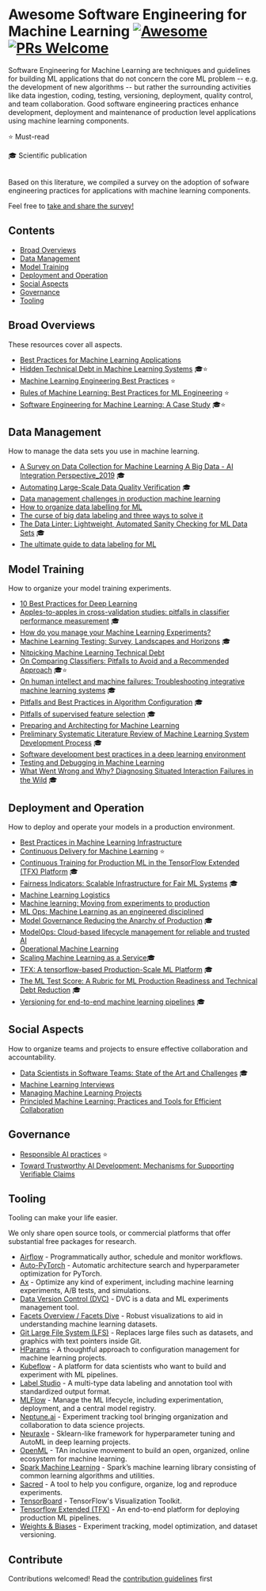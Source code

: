 # Awesome Software Engineering for Machine Learning [![Awesome](https://awesome.re/badge-flat2.svg)](https://awesome.re)[![PRs Welcome](https://img.shields.io/badge/PRs-welcome-brightgreen.svg?style=flat-square)](https://github.com/SE-ML/awesome-seml/blob/master/contributing.md)

Software Engineering for Machine Learning are techniques and guidelines for building ML applications that do not concern the core ML problem  -- e.g. the development of new algorithms -- but rather the surrounding activities like data ingestion, coding, testing, versioning, deployment, quality control, and team collaboration.
Good software engineering practices enhance development, deployment and maintenance of production level applications using machine learning components.

⭐ Must-read

🎓 Scientific publication


<br>
Based on this literature, we compiled a survey on the adoption of sofware engineering practices for applications with machine learning components.


Feel free to [take and share the survey!](https://se-ml.github.io/survey/)


## Contents

- [Broad Overviews](#broad-overviews)
- [Data Management](#data-management)
- [Model Training](#model-training)
- [Deployment and Operation](#deployment-and-operation)
- [Social Aspects](#social-aspects)
- [Governance](#governance)
- [Tooling](#tooling)

## Broad Overviews

These resources cover all aspects.

- [Best Practices for Machine Learning Applications](https://pdfs.semanticscholar.org/2869/6212a4a204783e9dd3953f06e103c02c6972.pdf)
- [Hidden Technical Debt in Machine Learning Systems](https://papers.nips.cc/paper/5656-hidden-technical-debt-in-machine-learning-systems.pdf) 🎓⭐
- [Machine Learning Engineering Best Practices](https://se-ml.github.io/practices/) ⭐
- [Rules of Machine Learning: Best Practices for ML Engineering](https://developers.google.com/machine-learning/guides/rules-of-ml) ⭐
- [Software Engineering for Machine Learning: A Case Study](https://www.microsoft.com/en-us/research/publication/software-engineering-for-machine-learning-a-case-study/) 🎓⭐


## Data Management

How to manage the data sets you use in machine learning.

- [A Survey on Data Collection for Machine Learning A Big Data - AI Integration Perspective_2019](https://deepai.org/publication/a-survey-on-data-collection-for-machine-learning-a-big-data-ai-integration-perspective) 🎓
- [Automating Large-Scale Data Quality Verification](http://www.vldb.org/pvldb/vol11/p1781-schelter.pdf) 🎓
- [Data management challenges in production machine learning](https://static.googleusercontent.com/media/research.google.com/en//pubs/archive/46178.pdf)
- [How to organize data labelling for ML](https://www.altexsoft.com/blognp/datascience/how-to-organize-data-labeling-for-machine-learning-approaches-and-tools/)
- [The curse of big data labeling and three ways to solve it](https://aws.amazon.com/blogs/apn/the-curse-of-big-data-labeling-and-three-ways-to-solve-it/)
- [The Data Linter: Lightweight, Automated Sanity Checking for ML Data Sets](http://learningsys.org/nips17/assets/papers/paper_19.pdf) 🎓
- [The ultimate guide to data labeling for ML](https://www.cloudfactory.com/data-labeling-guide)


## Model Training

How to organize your model training experiments.

- [10 Best Practices for Deep Learning](https://nanonets.com/blog/10-best-practices-deep-learning/#track-model-experiments)
- [Apples-to-apples in cross-validation studies: pitfalls in classifier performance measurement](https://dl.acm.org/doi/abs/10.1145/1882471.1882479) 🎓
- [How do you manage your Machine Learning Experiments?](https://medium.com/@hadyelsahar/how-do-you-manage-your-machine-learning-experiments-ab87508348ac)
- [Machine Learning Testing: Survey, Landscapes and Horizons](https://arxiv.org/pdf/1906.10742.pdf) 🎓
- [Nitpicking Machine Learning Technical Debt](https://matthewmcateer.me/blog/machine-learning-technical-debt/)
- [On Comparing Classifiers: Pitfalls to Avoid and a Recommended Approach](https://link.springer.com/article/10.1023/A:1009752403260) 🎓⭐
- [On human intellect and machine failures: Troubleshooting integrative machine learning systems](https://arxiv.org/pdf/1611.08309.pdf) 🎓
- [Pitfalls and Best Practices in Algorithm Configuration](https://www.jair.org/index.php/jair/article/download/11420/26488/) 🎓
- [Pitfalls of supervised feature selection](https://academic.oup.com/bioinformatics/article/26/3/440/213774) 🎓
- [Preparing and Architecting for Machine Learning](https://www.gartner.com/en/documents/3889770/preparing-and-architecting-for-machine-learning-2018-upd)
- [Preliminary Systematic Literature Review of Machine Learning System Development Process](https://arxiv.org/abs/1910.05528) 🎓
- [Software development best practices in a deep learning environment](https://towardsdatascience.com/software-development-best-practices-in-a-deep-learning-environment-a1769e9859b1)
- [Testing and Debugging in Machine Learning](https://developers.google.com/machine-learning/testing-debugging)
- [What Went Wrong and Why? Diagnosing Situated Interaction Failures in the Wild](https://www.microsoft.com/en-us/research/publication/what-went-wrong-and-why-diagnosing-situated-interaction-failures-in-the-wild/) 🎓


## Deployment and Operation

How to deploy and operate your models in a production environment.

- [Best Practices in Machine Learning Infrastructure](https://algorithmia.com/blog/best-practices-in-machine-learning-infrastructure)
- [Continuous Delivery for Machine Learning](https://martinfowler.com/articles/cd4ml.html) ⭐
- [Continuous Training for Production ML in the TensorFlow Extended (TFX) Platform](https://www.usenix.org/system/files/opml19papers-baylor.pdf) 🎓
- [Fairness Indicators: Scalable Infrastructure for Fair ML Systems](https://ai.googleblog.com/2019/12/fairness-indicators-scalable.html) 🎓
- [Machine Learning Logistics](https://mapr.com/ebook/machine-learning-logistics/)
- [Machine learning: Moving from experiments to production](https://blog.codecentric.de/en/2019/03/machine-learning-experiments-production/)
- [ML Ops: Machine Learning as an engineered disciplined](https://towardsdatascience.com/ml-ops-machine-learning-as-an-engineering-discipline-b86ca4874a3f)
- [Model Governance Reducing the Anarchy of Production](https://www.usenix.org/conference/atc18/presentation/sridhar) 🎓
- [ModelOps: Cloud-based lifecycle management for reliable and trusted AI](http://hummer.io/docs/2019-ic2e-modelops.pdf)
- [Operational Machine Learning](https://www.kdnuggets.com/2018/04/operational-machine-learning-successful-mlops.html)
- [Scaling Machine Learning as a Service](http://proceedings.mlr.press/v67/li17a/li17a.pdf)🎓
- [TFX: A tensorflow-based Production-Scale ML Platform](https://dl.acm.org/doi/pdf/10.1145/3097983.3098021?download=true) 🎓
- [The ML Test Score: A Rubric for ML Production Readiness and Technical Debt Reduction](https://research.google/pubs/pub46555/) 🎓
- [Versioning for end-to-end machine learning pipelines](https://doi.org/10.1145/3076246.3076248) 🎓



## Social Aspects

How to organize teams and projects to ensure effective collaboration and accountability.

- [Data Scientists in Software Teams: State of the Art and Challenges](http://web.cs.ucla.edu/~miryung/Publications/tse2017-datascientists.pdf) 🎓
- [Machine Learning Interviews](https://github.com/chiphuyen/machine-learning-systems-design/blob/master/build/build1/consolidated.pdf)
- [Managing Machine Learning Projects](https://d1.awsstatic.com/whitepapers/aws-managing-ml-projects.pdf)
- [Principled Machine Learning: Practices and Tools for Efficient Collaboration](https://dev.to/robogeek/principled-machine-learning-4eho)


## Governance
- [Responsible AI practices](https://ai.google/responsibilities/responsible-ai-practices/) ⭐
- [Toward Trustworthy AI Development: Mechanisms for Supporting Verifiable Claims](https://arxiv.org/abs/2004.07213)

## Tooling

Tooling can make your life easier.

We only share open source tools, or commercial platforms that offer substantial free packages for research.

- [Airflow](https://airflow.apache.org/) - Programmatically author, schedule and monitor workflows.
- [Auto-PyTorch](https://github.com/automl/Auto-PyTorch) - Automatic architecture search and hyperparameter optimization for PyTorch.
- [Ax](https://ax.dev) - Optimize any kind of experiment, including machine learning experiments, A/B tests, and simulations.
- [Data Version Control (DVC)](https://dvc.org/) - DVC is a data and ML experiments management tool.
- [Facets Overview / Facets Dive](https://pair-code.github.io/facets/) - Robust visualizations to aid in understanding machine learning datasets.
- [Git Large File System (LFS)](https://git-lfs.github.com/) - Replaces large files such as datasets, and graphics with text pointers inside Git.
- [HParams](https://github.com/PetrochukM/HParams) - A thoughtful approach to configuration management for machine learning projects.
- [Kubeflow](https://www.kubeflow.org/) - A platform for data scientists who want to build and experiment with ML pipelines.
- [Label Studio](https://github.com/heartexlabs/label-studio) - A multi-type data labeling and annotation tool with standardized output format.
- [MLFlow](https://mlflow.org/) - Manage the ML lifecycle, including experimentation, deployment, and a central model registry.
- [Neptune.ai](https://neptune.ai/) - Experiment tracking tool bringing organization and collaboration to data science projects.
- [Neuraxle](https://github.com/Neuraxio/Neuraxle) -  Sklearn-like framework for hyperparameter tuning and AutoML in deep learning projects.
- [OpenML](https://www.openml.org) - TAn inclusive movement to build an open, organized, online ecosystem for machine learning.
- [Spark Machine Learning](https://spark.apache.org/mllib/) - Spark’s machine learning library consisting of common learning algorithms and utilities.
- [Sacred](https://github.com/IDSIA/sacred) - A tool to help you configure, organize, log and reproduce experiments.
- [TensorBoard](https://www.tensorflow.org/tensorboard/) - TensorFlow's Visualization Toolkit.
- [Tensorflow Extended (TFX)](https://www.tensorflow.org/tfx/) - An end-to-end platform for deploying production ML pipelines.
- [Weights & Biases](https://www.wandb.com/) - Experiment tracking, model optimization, and dataset versioning.


## Contribute

Contributions welcomed! Read the [contribution guidelines](contributing.md) first
